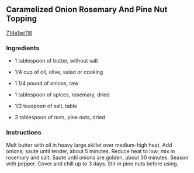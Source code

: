 ## Caramelized Onion Rosemary And Pine Nut Topping

[714a1ae118](https://recipeland.com/recipe/v/caramelized-onion-rosemary-pine-49189)

### Ingredients

 - 1 tablespoon of butter, without salt

 - 1/4 cup of oil, olive, salad or cooking

 - 1 1/4 pound of onions, raw

 - 1 tablespoon of spices, rosemary, dried

 - 1/2 teaspoon of salt, table

 - 3 tablespoon of nuts, pine nuts, dried

### Instructions

Melt butter with oil in heavy large skillet over medium-high heat. Add onions; saute until tender, about 5 minutes. Reduce heat to low; mix in rosemary and salt. Saute until onions are golden, about 30 minutes. Season with pepper. Cover and chill up to 3 days. Stir in pine nuts before using.